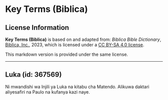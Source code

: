 # Key Terms (Biblica)

## License Information

**Key Terms (Biblica)** is based on and adapted from: _Biblica Bible Dictionary_, [Biblica, Inc.](https://www.biblica.com/), 2023, which is licensed under a [CC BY-SA 4.0 license](https://creativecommons.org/licenses/by-sa/4.0/legalcode.en).

This markdown version is provided under the same license.



--------------------------------

## Luka (id: 367569)

Ni mwandishi wa Injili ya Luka na kitabu cha Matendo. Alikuwa daktari aliyesafiri na Paulo na kufanya kazi naye.



